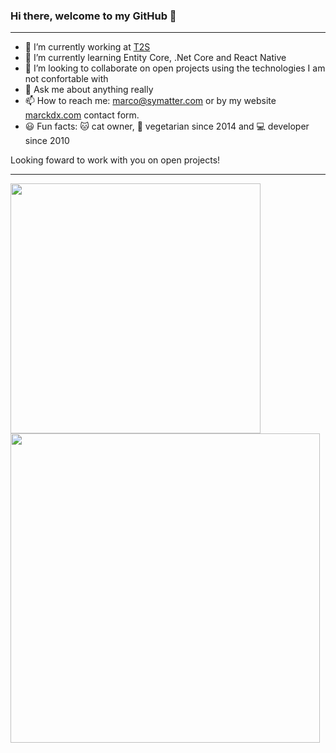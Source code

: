 ### Hi there, welcome to my GitHub 👋
---

- 🔭 I’m currently working at [T2S](https://www.t2s.com.br/)
- 🌱 I’m currently learning Entity Core, .Net Core and React Native
- 👯 I’m looking to collaborate on open projects using the technologies I am not confortable with
- 💬 Ask me about anything really
- 📫 How to reach me: marco@symatter.com or by my website [marckdx.com](https://marckdx.com/en/about.html?utm_source=github&utm_medium=marckdx&utm_campaign=me) contact form.
- 😃 Fun facts: 🐱 cat owner, 🍃 vegetarian since 2014 and 💻 developer since 2010

Looking foward to work with you on open projects!

---

<img width="400px" align="left" src="https://github-readme-stats.vercel.app/api/top-langs/?username=marckdx&hide=html&layout=compact&theme=buefy&hide_border=true&count_private=true" />
<img width="495px" align="left" src="https://github-readme-stats.vercel.app/api?username=marckdx&theme=buefy&hide_border=true&count_private=true"/>
